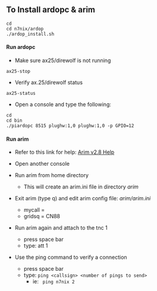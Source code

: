 ## To Install ardopc & arim

```
cd
cd n7nix/ardop
./ardop_install.sh
```

#### Run ardopc
* Make sure ax25/direwolf is not running
```
ax25-stop
```
* Verify ax.25/direwolf status
```
ax25-status
```
* Open a console and type the following:
```
cd
cd bin
./piardopc 8515 plughw:1,0 plughw:1,0 -p GPIO=12
```

#### Run arim
* Refer to this link for help: [Arim v2.8 Help](https://www.whitemesa.net/arim/arim.html)
* Open another console
* Run arim from home directory
  * This will create an arim.ini file in directory _arim_
* Exit arim (type q) and edit arim config file: _arim/arim.ini_
  * mycall =
  * gridsq = CN88

* Run arim again and attach to the tnc 1
  * press space bar
  * type: att 1

* Use the ping command to verify a connection
  * press space bar
  * type: ```ping <callsign> <number of pings to send>```
    * ie: ``` ping n7nix 2```